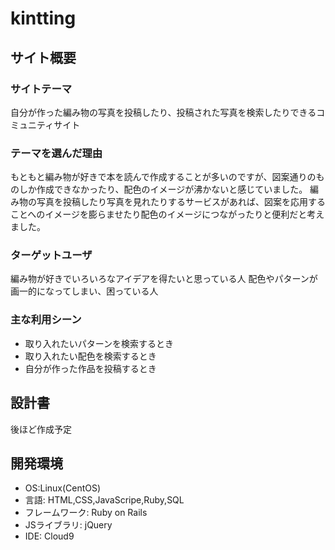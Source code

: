 # kintting

  ## サイト概要
  
  ### サイトテーマ
  自分が作った編み物の写真を投稿したり、投稿された写真を検索したりできるコミュニティサイト
  
  ### テーマを選んだ理由
  もともと編み物が好きで本を読んで作成することが多いのですが、図案通りのものしか作成できなかったり、配色のイメージが沸かないと感じていました。
  編み物の写真を投稿したり写真を見れたりするサービスがあれば、図案を応用することへのイメージを膨らませたり配色のイメージにつながったりと便利だと考えました。
  
  
  ### ターゲットユーザ
  編み物が好きでいろいろなアイデアを得たいと思っている人
  配色やパターンが画一的になってしまい、困っている人
  
  ### 主な利用シーン
  * 取り入れたいパターンを検索するとき
  * 取り入れたい配色を検索するとき
  * 自分が作った作品を投稿するとき
  

  ## 設計書
  後ほど作成予定
  
  ## 開発環境
  * OS:Linux(CentOS)
  * 言語: HTML,CSS,JavaScripe,Ruby,SQL
  * フレームワーク: Ruby on Rails
  * JSライブラリ: jQuery
  * IDE: Cloud9
